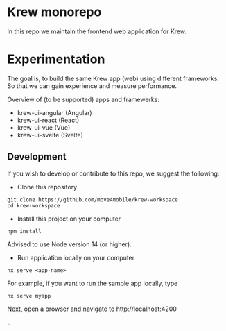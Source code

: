 # Krew monorepo

In this repo we maintain the frontend web application for Krew.

# Experimentation

The goal is, to build the same Krew app (web) using different frameworks. So that we can gain experience and measure performance.

Overview of (to be supported) apps and framewerks:

- krew-ui-angular (Angular)
- krew-ui-react (React)
- krew-ui-vue (Vue)
- krew-ui-svelte (Svelte)

## Development

If you wish to develop or contribute to this repo, we suggest the following:

- Clone this repository

```
git clone https://github.com/move4mobile/krew-workspace
cd krew-workspace
```

- Install this project on your computer

```
npm install
```

Advised to use Node version 14 (or higher).

- Run application locally on your computer

```
nx serve <app-name>
```

For example, if you want to run the sample app locally, type

```
nx serve myapp
```

Next, open a browser and navigate to http://localhost:4200

..
